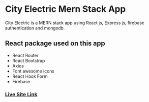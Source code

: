 # City Electric Mern Stack App

City Electric is a MERN stack app using React js, Express js, firebase authentication and mongodb.

## React package used on this app
* React Router
* React Bootstrap
* Axios
* Font awesome icons
* React Hook Form
* Firebase

### [Live Site Link]()